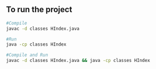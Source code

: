 
## To run the project
```bash
#Compile
javac -d classes HIndex.java

#Run
java -cp classes HIndex

#Compile and Run
javac -d classes HIndex.java && java -cp classes HIndex
```
